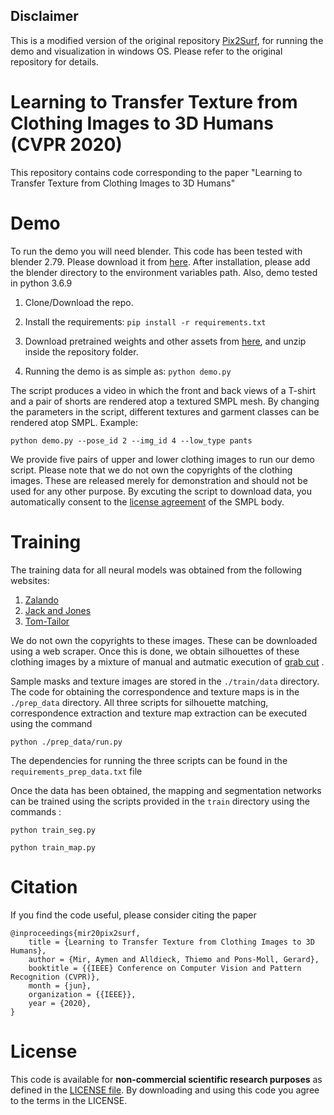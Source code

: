## Disclaimer
This is a modified version of the original repository [Pix2Surf](https://github.com/aymenmir1/pix2surf), for running the demo and visualization in windows OS. Please refer to the original repository for details.


# Learning to Transfer Texture from Clothing Images to 3D Humans (CVPR 2020)
This repository contains code corresponding to the paper "Learning to Transfer Texture from Clothing Images to 3D Humans"


# Demo
To run the demo you will need blender. This code has been tested with blender 2.79. Please download it from [here](https://download.blender.org/release/Blender2.79/). After installation, please add the blender directory to the environment variables path.
Also, demo tested in python 3.6.9

1) Clone/Download the repo.

2) Install the requirements:
`pip install -r requirements.txt`

3) Download pretrained weights and other assets from [here](https://drive.google.com/uc?id=1ULtdEXRrxH9_CtTrWensIbwybeWKz8Dj), and unzip inside the repository folder.

4) Running the demo is as simple as:
`python demo.py` 

The script produces a video in which the front and back views of a T-shirt and a pair of shorts are rendered atop a textured SMPL mesh. 
By changing the parameters in the script, different textures and garment classes can be rendered atop SMPL. 
Example:

`python demo.py --pose_id 2 --img_id 4 --low_type pants`

We provide five pairs of upper and lower clothing images to run our demo script. Please note that we do not own the copyrights of the clothing images. These are released merely for demonstration and should not be used for any other purpose.
By excuting the script to download data, you automatically consent to the [license agreement](https://smpl.is.tue.mpg.de/bodylicense) of the SMPL body.

# Training
The training data for all neural models was obtained from the following websites:
1) [Zalando](https://en.zalando.de/mens-clothing/)
2) [Jack and Jones](https://www.jackjones.com/de/de/jj/bekleidung/)
3) [Tom-Tailor](https://www.tom-tailor.eu/men-startpage)

We do not own the copyrights to these images. These can be downloaded using a web scraper.
Once this is done, we obtain silhouettes of these clothing images by a mixture of manual and autmatic execution of [grab cut](https://docs.opencv.org/3.4/d8/d83/tutorial_py_grabcut.html) .

Sample masks and texture images are stored in the `./train/data` directory. 
The code for obtaining the correspondence and texture maps is in the `./prep_data` directory. All three scripts for silhouette matching, correspondence extraction and texture map extraction can be executed using the command

`python ./prep_data/run.py`

The dependencies for running the three scripts can be found in the `requirements_prep_data.txt` file

Once the data has been obtained, the mapping and segmentation networks can be trained using the scripts provided in the `train` directory using the commands :

`python train_seg.py`

`python train_map.py`

# Citation
If you find the code useful, please consider citing the paper 

```
@inproceedings{mir20pix2surf,
    title = {Learning to Transfer Texture from Clothing Images to 3D Humans},  
    author = {Mir, Aymen and Alldieck, Thiemo and Pons-Moll, Gerard},  
    booktitle = {{IEEE} Conference on Computer Vision and Pattern Recognition (CVPR)}, 
    month = {jun},
    organization = {{IEEE}},
    year = {2020},
} 
```

# License
This code is available for **non-commercial scientific research purposes** as defined in the [LICENSE file](./LICENSE.txt). By downloading and using this code you agree to the terms in the LICENSE. 
